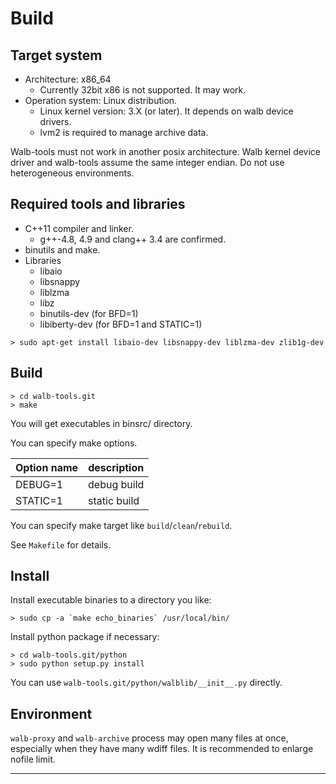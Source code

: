 # Build

## Target system

- Architecture: x86_64
  - Currently 32bit x86 is not supported. It may work.
- Operation system: Linux distribution.
  - Linux kernel version: 3.X (or later). It depends on walb device drivers.
  - lvm2 is required to manage archive data.

Walb-tools must not work in another posix architecture.
Walb kernel device driver and walb-tools assume the same integer endian.
Do not use heterogeneous environments.


## Required tools and libraries

- C++11 compiler and linker.
  - g++-4.8, 4.9 and clang++ 3.4 are confirmed.
- binutils and make.
- Libraries
  - libaio
  - libsnappy
  - liblzma
  - libz
  - binutils-dev (for BFD=1)
  - libiberty-dev (for BFD=1 and STATIC=1)
```
> sudo apt-get install libaio-dev libsnappy-dev liblzma-dev zlib1g-dev
```


## Build

```
> cd walb-tools.git
> make
```

You will get executables in binsrc/ directory.

You can specify make options.

| Option name | description  |
|-------------|--------------|
| DEBUG=1     | debug build  |
| STATIC=1    | static build |

You can specify make target like `build`/`clean`/`rebuild`.

See `Makefile` for details.


## Install

Install executable binaries to a directory you like:
```
> sudo cp -a `make echo_binaries` /usr/local/bin/
```

Install python package if necessary:
```
> cd walb-tools.git/python
> sudo python setup.py install
```
You can use `walb-tools.git/python/walblib/__init__.py` directly.


## Environment

`walb-proxy` and `walb-archive` process may open many files at once,
especially when they have many wdiff files.
It is recommended to enlarge nofile limit.

-----
